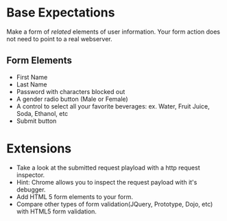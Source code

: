 # Base Expectations 

Make a form of *related* elements of user information. Your form action does
not need to point to a real webserver. 

## Form Elements
* First Name
* Last Name
* Password with characters blocked out
* A gender radio button (Male or Female)
* A control to select all your favorite beverages: ex. Water, Fruit Juice, Soda, Ethanol, etc
* Submit button


# Extensions
* Take a look at the submitted request playload with a http request inspector.
* Hint: Chrome allows you to inspect the request payload with it's debugger.
* Add HTML 5 form elements to your form.
* Compare other types of form validation(JQuery, Prototype, Dojo, etc) with HTML5
  form validation.
